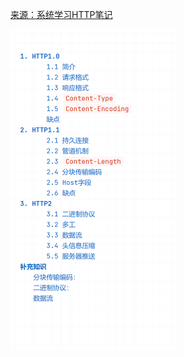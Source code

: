

[来源：系统学习HTTP笔记](..\..\..\01系统学计网(10+协议)\2.HTTP与HTTPS\1什么是HTTP？.md)

<img src="pic/0HTTP%E8%AF%A6%E8%A7%A3.assets/image-20220612173104607.png" alt="image-20220612173104607" style="zoom: 50%;" />